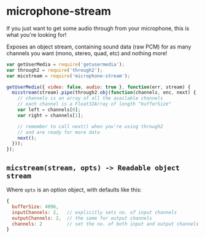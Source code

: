 # microphone-stream

If you just want to get some audio through from your microphone, this is
what you're looking for!

Exposes an object stream, containing sound data (raw PCM) for as many
channels you want (mono, stereo, quad, etc) and nothing more!

```js
var getUserMedia = require('getusermedia');
var through2 = require('through2');
var micstream = require('microphone-stream');

getUserMedia({ video: false, audio: true }, function(err, stream) {
  micstream(stream).pipe(through2.obj(function(channels, enc, next) {
    // channels is an array of all the available channels
    // each channel is a Float32Array of length "bufferSize"
    var left = channels[0];
    var right = channels[1];

    // remember to call next() when you're using through2
    // and are ready for more data
    next();
  }));
});
```

## `micstream(stream, opts) -> Readable object stream`

Where `opts` is an option object, with defaults like this:
```js
{
  bufferSize: 4096,
  inputChannels: 2,   // explicitly sets no. of input channels
  outputChannels: 2,  // the same for output channels
  channels: 2         // set the no. of both input and output channels
}
```
